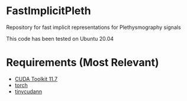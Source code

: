 # FastImplicitPleth
Repository for fast implicit representations for Plethysmography signals

This code has been tested on Ubuntu 20.04

# Requirements (Most Relevant)
- [CUDA Toolkit 11.7](https://developer.nvidia.com/cuda-11-7-0-download-archive)
- [torch](https://pytorch.org/get-started/locally/)
- [tinycudann](https://github.com/NVlabs/tiny-cuda-nn)
